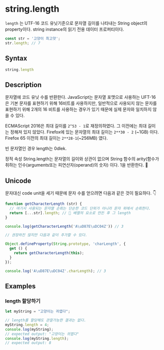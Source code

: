 # string.length

`length` 는 UTF-16 코드 유닛기준으로 문자열 길이를 나타내는 String object의 property이다. string instance의 읽기 전용 데이터 프로퍼티이다.

```js
const str = '고양이 최고얏';
str.length; // 7
```

## Syntax

```js
string.length
```

## Description

문자열에 코드 유닛 수를 반환한다. JavaScript는 문자열 포맷으로 사용하는 UFT-16은 기본 문자를 표현하기 위해 16비트를 사용하지만, 일반적으로 사용되지 않는 문자를 표현하기 위해 2개의 16 비트를 사용하는 경우가 있기 때문에 실제 문자와 일치하지 않을 수 있다. 

ECMAScript 2016은 최대 길이를 `2^53 - 1`로 재정의하였다. 그 이전에는 최대 길이는 정해져 있지 않았다. Firefox에 있는 문자열의 최대 길이는 `2**30 - 2` (~1GB) 이다. Firefox 65 이전의 최대 길이는 `2**28-1`(~256MB) 였다.

빈 문자열인 경우 length는 0dlek.

정적 속성 String.length는 문자열의 길이와 상관이 없으며 String 함수의 arity(함수가 취하는 인수(arguments또는 피연산자(operand)의 숫자) 이다. 1을 반환한다. 🤔

## Unicode

문자대신 code unit을 세기 때문에 문자 수를 얻으려면 다음과 같은 것이 필요하다. 👇

```js
function getCharacterLength (str) {
  // 여기서 사용되는 문자열 순회는 단순한 코드 단위가 아니라 문자 위에서 순회한다.
  return [...str].length; // 🧐 배열의 요소로 만든 후 그 length 
}

console.log(getCharacterLength('A\uD87E\uDC04Z')) // 3

// 권장하진 않지만 다음과 같이 추가할 수 있다.

Object.defineProperty(String.prototype, 'charLength', {
  get () {
    return getCharacterLength(this);
  }
});

console.log('A\uD87E\uDC04Z'.charLength); // 3
```

## Examples

### length 할당하기

```js
let myString = "고양이는 귀엽다";

// length를 할당해도 관찰가능한 결과는 없다. 
myString.length = 4;
console.log(myString);
// expected output: "고양이는 귀엽다"
console.log(myString.length);
// expected output: 8
```

